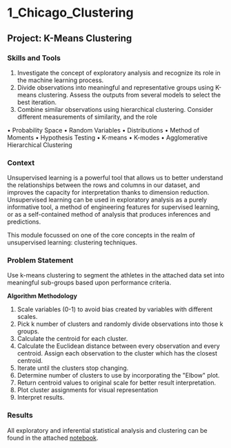 # 1_Chicago_Clustering
## Project: K-Means Clustering
### Skills and Tools
1. Investigate the concept of exploratory analysis and recognize its role in the machine learning process.
2. Divide observations into meaningful and representative groups using K-means clustering. Assess the outputs from several models to select the best iteration.
3. Combine similar observations using hierarchical clustering. Consider different measurements of similarity, and the role

• Probability Space
• Random Variables
• Distributions
• Method of Moments
• Hypothesis Testing
• K-means
• K-modes
• Agglomerative Hierarchical Clustering

### Context
Unsupervised learning is a powerful tool that allows us to better understand the relationships between the rows and columns in our dataset, and improves the capacity for interpretation thanks to dimension reduction. Unsupervised learning can be used in exploratory analysis as a purely informative tool, a method of engineering features for supervised learning, or as a self-contained method of analysis that produces inferences and predictions.

This module focussed on one of the core concepts in the realm of unsupervised learning: clustering techniques.

### Problem Statement
Use k-means clustering to segment the athletes in the attached data set into meaningful sub-groups based upon performance criteria.

**Algorithm Methodology**
1.  Scale variables (0-1) to avoid bias created by variables with different scales.  
2.  Pick k number of clusters and randomly divide observations into those k groups.
3.  Calculate the centroid for each cluster.
4.  Calculate the Euclidean distance between every observation and every centroid. 
    Assign each observation to the cluster which has the closest centroid.
5.  Iterate until the clusters stop changing.
6.  Determine number of clusters to use by incorporating the "Elbow" plot.  
7.  Return centroid values to original scale for better result interpretation. 
8.  Plot cluster assignments for visual representation
9.  Interpret results.  

### Results
All exploratory and inferential statistical analysis and clustering can be found in the attached [notebook](Module3_HomeWork_Final_Changed_After_Class.R.html).  


